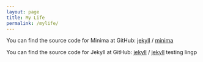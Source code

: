 ```yaml
---
layout: page
title: My Life
permalink: /mylife/
---
```





You can find the source code for Minima at GitHub:
[jekyll][jekyll-organization] /
[minima](https://github.com/jekyll/minima)

You can find the source code for Jekyll at GitHub:
[jekyll][jekyll-organization] /
[jekyll](https://github.com/jekyll/jekyll)
testing lingp

[jekyll-organization]: https://github.com/jekyll
